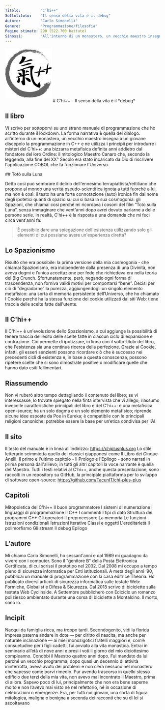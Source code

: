 ```yaml
---
Titolo:	        "C’hi++"
Sottotitolo:    "Il senso della vita è il debug"
Autore:	        "Carlo Simonelli"
Genere:	        "Programmazione/filosofia"
Pagine stimate:	290 (522.700 battute)
Sinossi:	    "All'interno di un monastero, un vecchio maestro insegna a un giovane discepolo la programmazione in C++ e ne utilizza i principii per per introdurre i misteri del C'hi++: una bizzarra metafisica definita anni addietro dal fondatore del loro Ordine: il mitologico Maestro Canaro che, secondo la leggenda, alla fine del XX° Secolo era stato incaricato da Dio di riscrivere l'applicazione COBOL che fa funzionare l'Universo."
---
```


<img src="../assets/img/chi-enso.png" style="width:30%;margin: 0 auto 1em">
# C'hi++ - Il senso della vita è il *debug*

## Il libro

Vi scrivo per sottoporvi su uno strano manuale di programmazione che ho scritto durante il lockdown. La forma narrativa è quella del dialogo: all'interno di un monastero, un vecchio maestro insegna a un giovane discepolo la programmazione in C++ e ne utilizza i principii per introdurre i misteri del C'hi++: una bizzarra metafisica definita anni addietro dal fondatore del loro Ordine: il mitologico Maestro Canaro che, secondo la leggenda, alla fine del XX° Secolo era stato incaricato da Dio di riscrivere l'applicazione COBOL che fa funzionare l'Universo.

## Totò sulla Luna

Detto così può sembrare il delirio dell'ennesimo terrapiattista/rettiliano che propone al mondo una verità pseudo-scientifica ignota a tutti fuorché a lui, ma non è così: il testo ha una forte connotazione (auto) ironica fin dal nome degli ipotetici quanti di spazio su cui si basa la sua cosmogonia: gli Spazioni, che chiamai così perché mi ricordava i cosoni del film “Totò sulla Luna”, senza immaginare che vent'anni dopo avrei dovuto parlarne a delle persone serie.
In realtà, C'hi++ è la risposta a una domanda che mi feci circa vent'anni fa:

> È possibile dare una spiegazione dell'esistenza utilizzando solo gli elementi di cui possiamo avere un'esperienza diretta?

## Lo Spazionismo

Risultò che era possibile: la prima versione della mia cosmogonia - che chiamai Spazionismo, era indipendente dalla presenza di una Divinità, non aveva dogmi e l’unica accettazione per fede che richiedeva era nella teoria del Big Crunch.
Sfortunatamente, però, negando ogni forma di trascendenza, non forniva validi motivi per comportarsi “bene”. Decisi per ciò di “degradarne” la purezza, aggiungendogli un singolo elemento metafisico: una sorta di memoria persistente dell’Universo, che ho chiamato I Cookie perché ha la stessa funzione dei cookie utilizzati dai siti Web: tiene traccia delle scelte fatte dall'utente.

## Il C'hi++

Il C'hi++ è un'evoluzione dello Spazionismo, a cui aggiunge la possibilità di tenere traccia dell’esito delle scelte fatte in ciascun ciclo di espansione e contrazione.
Ciò permette di ipotizzare, in linea con il sotto-titolo del libro, che l'esistenza sia una continua ricerca della perfezione. Grazie ai Cookie, infatti, gli esseri senzienti possono ricordare ciò che è successo nei precedenti cicli di esistenza e, in base a questa conoscenza, possono ripetere scelte che si sono dimostrate positive o modificare quelle che hanno dato esiti fallimentari.

## Riassumendo

Non vi ruberò altro tempo dettagliando il contenuto del libro; se vi interessasse, lo trovate spiegato nella finta intervista che vi allego; riassumo invece le caratteristiche principali del libro e del C’hi++:
è una metafisica open-source;
ha un solo dogma e un solo elemento metafisico;
riprende alcune idee esposte da Poe in Eureka;
è compatibile con le principali religioni canoniche;
potrebbe essere la base per un’etica condivisa per l’AI.

## Il sito

Il testo del manuale è in linea all’indirizzo:
https://chiplusplus.org
Lo stile letterario scimmiotta quello dei classici giapponesi come Il Libro dei Cinque Anelli.
Il primo e l'ultimo capitolo - il Prologo e l'Epilogo - sono narrati in prima persona dall'allievo; in tutti gli altri capitoli la voce narrante è quella del Maestro.
Tutti i testi relativi al C’hi++, anche questa presentazione, sono raccolti in un repository su GitHub, la principale piattaforma per lo sviluppo di software open-source:
https://github.com/TacunIT/chi-plus-plus    

## Capitoli

Mitopoietica del C'hi++
Il buon programmatore
I sistemi di numerazione
I linguaggi di programmazione
Il C++
I commenti
I tipi di dato
Struttura dei programmi C++
Gli operatori
Il preprocessore
La memoria
Le funzioni
Istruzioni condizionali
Istruzioni iterative
Classi e oggetti
L'ereditarietà
Il polimorfismo
Gli stream
Il debug
Epilogo

## L'autore

Mi chiamo Carlo Simonelli, ho sessant'anni e dal 1989 mi guadagno da vivere con i computer. Sono il "genitore B" della Posta Elettronica Certificata, di cui scrissi il prototipo nel 2002. Dal 2008 mi occupo a tempo pieno di sicurezza informatica per Enti istituzionali.
A metà degli anni ‘90, pubblicai un manuale di programmazione con la casa editrice Theoria. Ho publicato diversi articoli di sicurezza informatica sulle testate Web: Formiche, Globalist e Difesa & Sicurezza.  Dal 2018 scrivo di biciclette sulla testata Web Cyclinside.
A Settembre pubblicherò con Ediciclo un romanzo poliziesco ambientato durante una corsa di biciclette a Montalcino.
Il morto, sono io.

## Incipit

Nacqui da famiglia ricca, ma troppo tardi.
Secondogenito, vidi la florida impresa paterna andare in dote — per diritto di nascita, ma anche per naturale inclinazione — ai miei monozigotici fratelli maggiori e, com’è consuetudine per i figli cadetti, fui avviato alla vita monastica. Entrai in seminario all’età di nove anni e presi i voti il giorno del mio diciottesimo compleanno. Conobbi il Maestro quattro anni dopo.
Fui mandato da lui perché un vecchio programma, dopo quasi un decennio di attività ininterrotta, aveva avuto dei problemi e non c’era nessuno nel monastero che sapesse come porvi rimedio. Pur avendo trascorso in quello stesso edificio due terzi della mia vita, non avevo mai incontrato il Maestro, prima di allora. Sapevo poco di lui, principalmente che non era bene saperne molto e non l’avevo mai visto né nel refettorio, né in occasione di celebrazioni o emergenze. Era, per tutti noi giovani, una sorta di figura mitologica, maligna o benigna a seconda dei racconti che su di lei si ascoltavano
